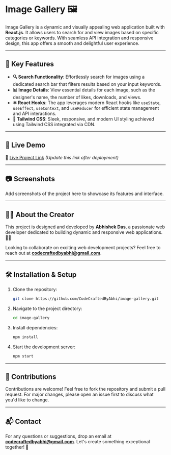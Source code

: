 # Image Gallery 🖼️

Image Gallery is a dynamic and visually appealing web application built with **React.js**. It allows users to search for and view images based on specific categories or keywords. With seamless API integration and responsive design, this app offers a smooth and delightful user experience.

---

## 🌟 Key Features

- **🔍 Search Functionality**: Effortlessly search for images using a dedicated search bar that filters results based on your input keywords.
- **📊 Image Details**: View essential details for each image, such as the designer's name, the number of likes, downloads, and views.
- **⚛️ React Hooks**: The app leverages modern React hooks like `useState`, `useEffect`, `useContext`, and `useReducer` for efficient state management and API interactions.
- **🎨 Tailwind CSS**: Sleek, responsive, and modern UI styling achieved using Tailwind CSS integrated via CDN.

---

## 🚀 Live Demo

🔗 [Live Project Link](#) *(Update this link after deployment)*

---

## 📷 Screenshots

Add screenshots of the project here to showcase its features and interface.

---

## 👨‍💻 About the Creator

This project is designed and developed by **Abhishek Das**, a passionate web developer dedicated to building dynamic and responsive web applications. 🌟✨

Looking to collaborate on exciting web development projects? Feel free to reach out at **[codecraftedbyabhi@gmail.com](mailto:codecraftedbyabhi@gmail.com)**.

---

## 🛠️ Installation & Setup

1. Clone the repository:
   ```bash
   git clone https://github.com/CodeCraftedByAbhi/image-gallery.git
   ```

2. Navigate to the project directory:
   ```bash
   cd image-gallery
   ```

3. Install dependencies:
   ```bash
   npm install
   ```

4. Start the development server:
   ```bash
   npm start
   ```

---

## 🤝 Contributions

Contributions are welcome! Feel free to fork the repository and submit a pull request. For major changes, please open an issue first to discuss what you'd like to change.

---

## 📬 Contact

For any questions or suggestions, drop an email at **[codecraftedbyabhi@gmail.com](mailto:codecraftedbyabhi@gmail.com)**. Let's create something exceptional together! 🚀
